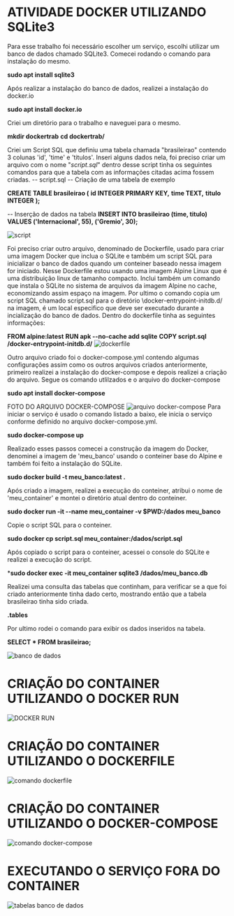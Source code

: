 # ATIVIDADE DOCKER UTILIZANDO SQLite3
Para esse trabalho foi necessário escolher um serviço, escolhi utilizar um banco de dados chamado SQLite3. Comecei rodando o comando para instalação do mesmo. 

**sudo apt install sqlite3**

Após realizar a instalação do banco de dados, realizei a instalação do docker.io

**sudo apt install docker.io**

Criei um diretório para o trabalho e naveguei para o mesmo.

**mkdir dockertrab**
**cd dockertrab/**

Criei um Script SQL que definiu uma tabela chamada "brasileirao" contendo 3 colunas 'id', 'time' e 'titulos'. Inseri alguns dados nela, foi preciso criar um arquivo com o nome "*script.sql*" dentro desse script tinha os seguintes comandos para que a tabela com as informações citadas acima fossem criadas.
-- script.sql
-- Criação de uma tabela de exemplo

**CREATE TABLE brasileirao (**
   **id INTEGER PRIMARY KEY,**
   **time TEXT,**
    **titulo INTEGER**
**);**

-- Inserção de dados na tabela
**INSERT INTO brasileirao (time, titulo) VALUES ('Internacional', 55), ('Gremio', 30);**

![script](https://github.com/padoinedson/sd2023exercicios/assets/141967871/5cd72540-865f-4a2e-b422-47890ceeb1ca)


Foi preciso criar outro arquivo, denominado de Dockerfile, usado para criar uma imagem Docker que inclua o SQLite e também um script SQL para inicializar o banco de dados quando um conteiner baseado nessa imagem for iniciado. Nesse Dockerfile estou usando uma imagem Alpine Linux que é uma distribuição linux de tamanho compacto. Inclui também um comando que instala o SQLite no sistema de arquivos da imagem Alpine no cache, economizando assim espaço na imagem. Por ultimo o comando copia um script SQL chamado script.sql para o diretório \docker-entrypoint-initdb.d/ na imagem, é um local especifico que deve ser executado durante a incialização do banco de dados. Dentro do dockerfile tinha as seguintes informações:

**FROM alpine:latest**
**RUN apk --no-cache add sqlite**
**COPY script.sql /docker-entrypoint-initdb.d/**
![dockerfile](https://github.com/padoinedson/sd2023exercicios/assets/141967871/c2dcd149-7ccb-4f9b-80fe-35f6d31fda7d)

Outro arquivo criado foi o docker-compose.yml contendo algumas configurações assim como os outros arquivos criados anteriormente, primeiro realizei a instalação do docker-compose e depois realizei a criação do arquivo. Segue os comando utlilzados e o arquivo do docker-compose

**sudo apt install docker-compose**

FOTO DO ARQUIVO DOCKER-COMPOSE
![arquivo docker-compose](https://github.com/padoinedson/sd2023exercicios/assets/141967871/3b333e0e-d65c-4e9a-bb57-44b0c5ae12ca)
Para iniciar o serviço é usado o comando listado a baixo, ele inicia o serviço conforme definido no arquivo docker-compose.yml.

**sudo docker-compose up**

Realizado esses passos comecei a construção da imagem do Docker, denominei a imagem de 'meu_banco' usando o conteiner base do Alpine e também foi feito a instalação do SQLite.

**sudo docker build -t meu_banco:latest .**

Após criado a imagem, realizei a execução do conteiner, atribui o nome de 'meu_container' e montei o diretório atual dentro do conteiner.

**sudo docker run -it --name meu_container -v $PWD:/dados meu_banco**

Copie o script SQL para o conteiner.

**sudo docker cp script.sql meu_container:/dados/script.sql**

Após copiado o script para o conteiner, acessei o console do SQLite e realizei a execução do script.

***sudo docker exec -it meu_container sqlite3 /dados/meu_banco.db**

Realizei uma consulta das tabelas que continham, para verificar se a que foi criado anteriormente tinha dado certo, mostrando então que a tabela brasileirao tinha sido criada.

**.tables**

Por ultimo rodei o comando para exibir os dados inseridos na tabela.

**SELECT * FROM brasileirao;**

![banco de dados](https://github.com/padoinedson/sd2023exercicios/assets/141967871/ca780bfa-21ff-423e-887b-5e52f938e047)


# CRIAÇÃO DO CONTAINER UTILIZANDO O DOCKER RUN
![DOCKER RUN](https://github.com/padoinedson/sd2023exercicios/assets/141967871/3354a621-d3e0-4add-a28f-b3ae5b815086)

# CRIAÇÃO DO CONTAINER UTILIZANDO O DOCKERFILE
![comando dockerfile](https://github.com/padoinedson/sd2023exercicios/assets/141967871/28e9ff4e-dc2e-494b-be52-0bec681db4f3)

# CRIAÇÃO DO CONTAINER UTILIZANDO O DOCKER-COMPOSE
![comando docker-compose](https://github.com/padoinedson/sd2023exercicios/assets/141967871/d982c4f6-cf8c-4d75-9a42-85326c819ec9)

# EXECUTANDO O SERVIÇO FORA DO CONTAINER 
![tabelas banco de dados](https://github.com/padoinedson/sd2023exercicios/assets/141967871/d60c9ffb-6a5e-4e8f-8b5f-f4baedb3c97a)

